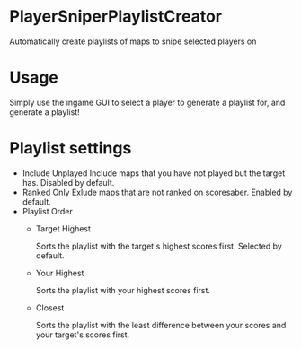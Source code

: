 # PlayerSniperPlaylistCreator
Automatically create playlists of maps to snipe selected players on

# Usage
Simply use the ingame GUI to select a player to generate a playlist for, and generate a playlist!

# Playlist settings
- Include Unplayed
  Include maps that you have not played but the target has. Disabled by default.
- Ranked Only
  Exlude maps that are not ranked on scoresaber. Enabled by default.
- Playlist Order
    - Target Highest
      
        Sorts the playlist with the target's highest scores first. Selected by default.
      
    - Your Highest
      
        Sorts the playlist with your highest scores first.
      
    - Closest
      
        Sorts the playlist with the least difference between your scores and your target's scores first.
